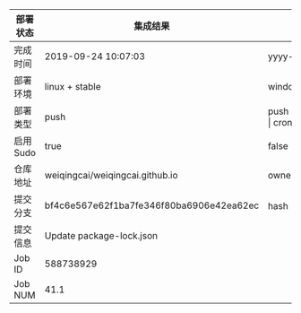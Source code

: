 部署状态 | 集成结果 | 参考值
---|---|---
完成时间 | 2019-09-24 10:07:03 | yyyy-mm-dd hh:mm:ss
部署环境 | linux + stable | window \| linux + stable
部署类型 | push | push \| pull_request \| api \| cron
启用Sudo | true | false \| true
仓库地址 | weiqingcai/weiqingcai.github.io | owner_name/repo_name
提交分支 | bf4c6e567e62f1ba7fe346f80ba6906e42ea62ec | hash 16位
提交信息 | Update package-lock.json |
Job ID   | 588738929 |
Job NUM  | 41.1 |
